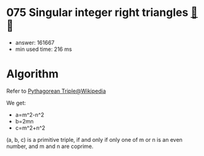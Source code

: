 075 Singular integer right triangles [:link:](http://projecteuler.net/problem=75)  :thought_balloon:
========================

- answer: 161667 
- min used time: 216 ms

Algorithm
=========

Refer to [Pythagorean Triple@Wikipedia](https://en.wikipedia.org/wiki/Pythagorean_triple)

We get:

+ a=m^2-n^2
+ b=2mn
+ c=m^2+n^2

(a, b, c) is a primitive triple, if and only if only one of m or n is an even number, and m and n are coprime.

